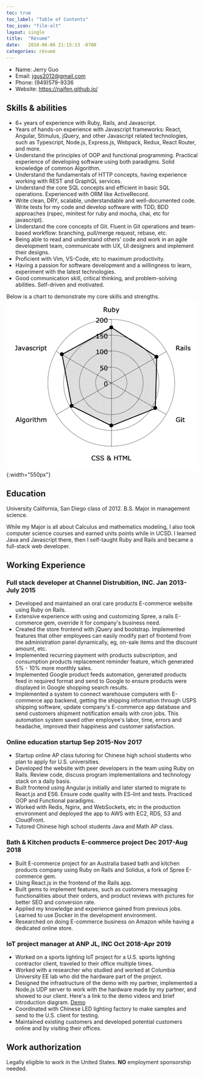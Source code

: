 ```yaml
---
toc: true
toc_label: "Table of Contents"
toc_icon: "file-alt"
layout: single
title:  "Résumé"
date:   2018-06-06 21:15:13 -0700
categories: résumé
---
```

* Name:    Jerry Guo
* Email:   jgus2012@gmail.com
* Phone:   (949)579-9336
* Website: https://naifen.github.io/

## Skills & abilities

* 6+ years of experience with Ruby, Rails, and Javascript.
* Years of hands-on experience with Javascript frameworks: React, Angular,
Stimulus, jQuery, and other Javascript related technologies, such as
Typescript, Node.js, Express.js, Webpack, Redux, React Router, and more.
* Understand the principles of OOP and functional programming. Practical
experience of developing software using both paradigms. Solid knowledge
of common Algorithm.
* Understand the fundamentals of HTTP concepts, having experience working
with REST and GraphQL services.
* Understand the core SQL concepts and efficient in basic SQL operations.
Experienced with ORM like ActiveRecord.
* Write clean, DRY, scalable, understandable and well-documented code.
Write tests for my code and develop software with TDD, BDD approaches
(rspec, minitest for ruby and mocha, chai, etc for javascript).
* Understand the core concepts of Git. Fluent in Git operations and
team-based workflow: branching, pull/merge request, rebase, etc.
* Being able to read and understand others' code and work in an agile
development team, communicate with UX, UI designers and implement their
designs.
* Proficient with Vim, VS-Code, etc to maximum productivity.
* Having a passion for software development and a willingness to learn,
experiment with the latest technologies.
* Good communication skill, critical thinking, and problem-solving
abilities. Self-driven and motivated.

Below is a chart to demonstrate my core skills and strengths.
![skills-strength](/assets/images/skills-strength.png){:width="550px"}

## Education

University California, San Diego class of 2012. B.S. Major in management
science.

While my Major is all about Calculus and mathematics modeling, I also took
computer science courses and earned units points while in UCSD.
I learned Java and Javascript there, then I self-taught Ruby and Rails
and became a full-stack web developer.

## Working Experience

### Full stack developer at Channel Distrubition, INC. Jan 2013- July 2015
* Developed and maintained an oral care products E-commerce website using
Ruby on Rails.
* Extensive experience with using and customizing Spree, a rails E-commerce
gem, override it for company's business need.
* Created the store frontend with jQuery and bootstrap. Implemented features
that other employees can easily modify part of frontend from the
administration panel dynamically, eg, on-sale items and the discount amount, etc.
* Implemented recurring payment with products subscription, and
consumption products replacement reminder feature, which generated
5% - 10% more monthly sales.
* Implemented Google product feeds automation, generated products feed
in required format and send to Google to ensure products were
displayed in Google shopping search results.
* Implemented a system to connect warehouse computers with E-commerce app
backend, getting the shipping information through USPS shipping software,
update company's E-commerce app database and send customers shipment
notification emails with cron jobs. This automation system saved other
employee's labor, time, errors and headache, improved their happiness
and customer satisfaction.

### Online education startup Sep 2015-Nov 2017
* Startup online AP class tutoring for Chinese high school students who
plan to apply for U.S. universities.
* Developed the website with peer developers in the team using Ruby on Rails.
Review code, discuss program implementations and technology stack on a daily basis.
* Built frontend using Angular.js initially and later started to migrate
to React.js and ES6. Ensure code quality with ES-lint and tests. Practiced
OOP and Functional paradigms.
* Worked with Redis, Nginx, and WebSockets, etc in the production
environment and deployed the app to AWS with EC2, RDS, S3 and CloudFront.
* Tutored Chinese high school students Java and Math AP class.

### Bath & Kitchen products E-commerce project Dec 2017-Aug 2018
* Built E-commerce project for an Australia based bath and kitchen products
company using Ruby on Rails and Solidus, a fork of Spree E-commerce gem.
* Using React.js in the frontend of the Rails app.
* Built gems to implement features, such as customers messaging functionalities
about their orders, and product reviews with pictures for better SEO and
conversion rate.
* Applied my knowledge and experience gained from previous jobs. Learned
to use Docker in the development environment.
* Researched on doing E-commerce business on Amazon while having a
dedicated online store.

### IoT project manager at ANP JL, INC Oct 2018-Apr 2019
* Worked on a sports lighting IoT project for a U.S. sports lighting
contractor client, traveled to their office multiple times.
* Worked with a researcher who studied and worked at Columbia University
EE lab who did the hardware part of the project.
* Designed the infrastructure of the demo with my partner, implemented a
Node.js UDP server to work with the hardware made by my partner, and showed to
our client. Here's a link to the demo videos and brief introduction diagram.
[Demo][demo-url]
* Coordinated with Chinese LED lighting factory to make samples and send
to the U.S. client for testing.
* Maintained existing customers and developed potential customers online
and by visiting their offices.

[demo-url]: https://drive.google.com/drive/folders/1oV5e-RjhLeNPI4gRewH02vcymwyfLl8z

## Work authorization
Legally eligible to work in the United States. **NO** employment sponsorship needed.
